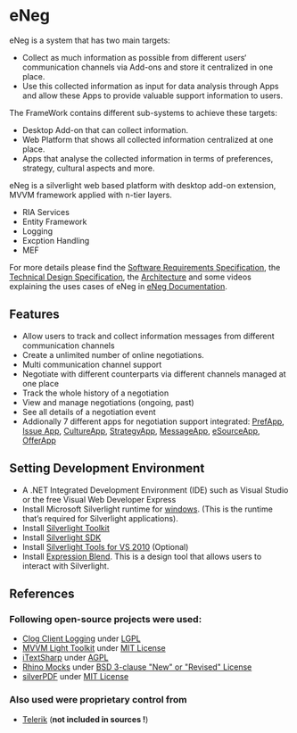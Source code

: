 # eNeg

eNeg is a system that has two main targets:

*	Collect as much information as possible from different users‘ communication channels via Add-ons and store it centralized in one place.
* Use this collected information as input for data analysis through Apps and allow these Apps to provide valuable support information to users.

The FrameWork contains different sub-systems to achieve these targets:

* Desktop Add-on that can collect information.
* Web Platform that shows all collected information centralized at one place.
* Apps that analyse the collected information in terms of preferences, strategy, cultural aspects and more.

eNeg is a silverlight web based platform with desktop add-on extension, MVVM framework applied with n-tier layers.

* RIA Services
* Entity Framework
* Logging
* Excption Handling
* MEF

For more details please find the [Software Requirements Specification](https://github.com/ivconsult/eNeg/blob/master/eNeg%20Documentation/SRS_eNeg_Negotiation_Framework.docx), the [Technical Design Specification](https://github.com/ivconsult/eNeg/blob/master/eNeg%20Documentation/eNeg_TDS_KR.docx), the [Architecture](https://github.com/ivconsult/eNeg/blob/master/eNeg%20Documentation/eNEG%20Infrastructure%20logical%20Architecture.docx) and some videos explaining the uses cases of eNeg in [eNeg Documentation](https://github.com/ivconsult/eNeg/tree/master/eNeg%20Documentation).

## Features

* Allow users to track and collect information messages from different communication channels
* Create a unlimited number of online negotiations.
* Multi communication channel support
* Negotiate with different counterparts via different channels managed at one place
* Track the whole history of a negotiation
* View and manage negotiations (ongoing, past)
* See all details of a negotiation event
* Addionally 7 different apps for negotiation support integrated: [PrefApp](https://github.com/ivconsult/eNeg-PrefApp), [Issue App](https://github.com/ivconsult/eNeg-IssueApp), [CultureApp](https://github.com/ivconsult/eNeg-CultureApp), [StrategyApp](https://github.com/ivconsult/eNeg-StrategyApp), [MessageApp](https://github.com/ivconsult/eNeg-MessageApp), [eSourceApp](https://github.com/ivconsult/eNeg-eSourceApp), [OfferApp](https://github.com/ivconsult/eNeg-OfferApp)

## Setting Development Environment

* A .NET Integrated Development Environment (IDE) such as Visual Studio or the free Visual Web Developer Express
* Install Microsoft Silverlight runtime for [windows](https://go.microsoft.com/fwlink/?LinkId=229324). (This is the runtime that’s required for Silverlight applications).
* Install [Silverlight Toolkit](https://silverlight.codeplex.com/releases/view/78435)
* Install [Silverlight SDK](https://www.microsoft.com/en-us/download/details.aspx?id=28359)
* Install [Silverlight Tools for VS 2010](https://www.microsoft.com/en-us/download/details.aspx?id=28358) (Optional)
* Install [Expression Blend](https://www.microsoft.com/en-eg/download/details.aspx?id=3062). This is a design tool that allows users to interact with Silverlight.

## References
### Following open-source projects were used:
* [Clog Client Logging](http://clog.codeplex.com) under [LGPL](http://clog.codeplex.com/license)
* [MVVM Light Toolkit](http://www.mvvmlight.net) under [MIT License](http://mvvmlight.codeplex.com/license)
* [iTextSharp](https://github.com/itext/itextsharp) under [AGPL](https://github.com/itext/itextsharp/blob/develop/LICENSE.md)
* [Rhino Mocks](https://github.com/ayende/rhino-mocks) under [BSD 3-clause "New" or "Revised" License](https://github.com/ayende/rhino-mocks/blob/master/license.txt)
* [silverPDF](https://silverpdf.codeplex.com/) under [MIT License](https://silverpdf.codeplex.com/license)

### Also used were proprietary control from 
* [Telerik](http://www.telerik.com/products/wpf/overview.aspx) (**not included in sources !**)
